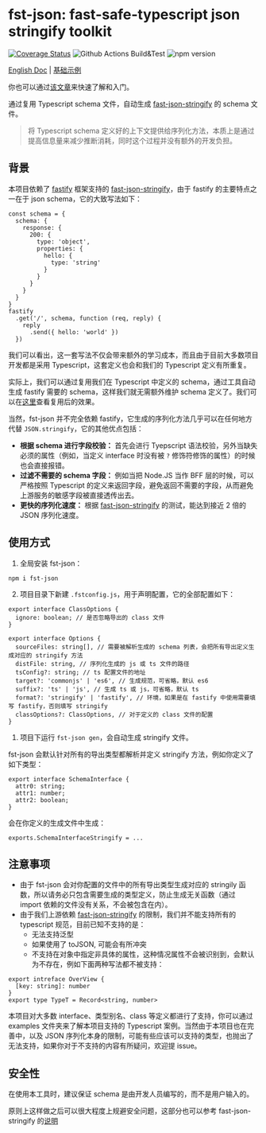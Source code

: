 # fst-json: fast-safe-typescript json stringify toolkit

[![Coverage Status](https://coveralls.io/repos/github/aircloud/fst-json/badge.svg)](https://coveralls.io/github/aircloud/fst-json)&nbsp;![Github Actions Build&Test](https://github.com/aircloud/fst-json/actions/workflows/main.yml/badge.svg)&nbsp;![npm version](https://img.shields.io/npm/v/fst-json)

[English Doc](./README.md)&nbsp;|&nbsp;[基础示例](./examples/helloworld)

你也可以通过[该文章](http://niexiaotao.cn/2022/02/11/fst-json/)来快速了解和入门。

通过复用 Typescript schema 文件，自动生成 [fast-json-stringify](https://github.com/fastify/fast-json-stringify) 的 schema 文件。

> 将 Typescript schema 定义好的上下文提供给序列化方法，本质上是通过提高信息量来减少推断消耗，同时这个过程并没有额外的开发负担。
## 背景

本项目依赖了 [fastify](https://www.fastify.io/) 框架支持的 [fast-json-stringify](https://github.com/fastify/fast-json-stringify)，由于 fastify 的主要特点之一在于 json schema，它的大致写法如下：

```
const schema = {
  schema: {
    response: {
      200: {
        type: 'object',
        properties: {
          hello: {
            type: 'string'
          }
        }
      }
    }
  }
}
fastify
  .get('/', schema, function (req, reply) {
    reply
      .send({ hello: 'world' })
  })
```

我们可以看出，这一套写法不仅会带来额外的学习成本，而且由于目前大多数项目开发都是采用 Typescript，这套定义也会和我们的 Typescript 定义有所重复。

实际上，我们可以通过复用我们在 Typescript 中定义的 schema，通过工具自动生成 fastify 需要的 schema，这样我们就无需额外维护 schema 定义了。我们可以在[这里](./examples/fastify-ts)查看复用后的效果。

当然，fst-json 并不完全依赖 fastify，它生成的序列化方法几乎可以在任何地方代替 `JSON.stringify`，它的其他优点包括：

* **根据 schema 进行字段校验：** 首先会进行 Tyepscript 语法校验，另外当缺失必须的属性（例如，当定义 interface 时没有被 `?` 修饰符修饰的属性）的时候也会直接报错。
* **过滤不需要的 schema 字段：** 例如当把 Node.JS 当作 BFF 层的时候，可以严格按照 Typescript 的定义来返回字段，避免返回不需要的字段，从而避免上游服务的敏感字段被直接透传出去。
* **更快的序列化速度：** 根据 [fast-json-stringify](https://github.com/fastify/fast-json-stringify) 的测试，能达到接近 2 倍的 JSON 序列化速度。

## 使用方式

1. 全局安装 fst-json：

```
npm i fst-json
```

2. 项目目录下新建 `.fstconfig.js`，用于声明配置，它的全部配置如下：

```
export interface ClassOptions {
  ignore: boolean; // 是否忽略导出的 class 文件
}

export interface Options {
  sourceFiles: string[], // 需要被解析生成的 schema 列表，会把所有导出定义生成对应的 stringify 方法
  distFile: string, // 序列化生成的 js 或 ts 文件的路径
  tsConfig?: string; // ts 配置文件的地址
  target?: 'commonjs' | 'es6', // 生成规范，可省略，默认 es6
  suffix?: 'ts' | 'js', // 生成 ts 或 js，可省略，默认 ts
  format?: 'stringify' | 'fastify', // 环境，如果是在 fastify 中使用需要填写 fastify，否则填写 stringify
  classOptions?: ClassOptions, // 对于定义的 class 文件的配置
}
```

1. 项目下运行 `fst-json gen`，会自动生成 stringify 文件。

fst-json 会默认针对所有的导出类型都解析并定义 stringify 方法，例如你定义了如下类型：

```
export interface SchemaInterface {
  attr0: string;
  attr1: number;
  attr2: boolean;
}
```

会在你定义的生成文件中生成：

```
exports.SchemaInterfaceStringify = ...
```

## 注意事项

* 由于 fst-json 会对你配置的文件中的所有导出类型生成对应的 stringily 函数，所以请务必只包含需要生成的类型定义，防止生成无关函数（通过 import 依赖的文件没有关系，不会被包含在内）。
* 由于我们上游依赖 [fast-json-stringify](https://github.com/fastify/fast-json-stringify) 的限制，我们并不能支持所有的 typescript 规范，目前已知不支持的是：
  * 无法支持泛型
  * 如果使用了 toJSON, 可能会有所冲突
  * 不支持在对象中指定非具体的属性，这种情况属性不会被识别到，会默认为不存在，例如下面两种写法都不被支持：
```
export intreface OverView {
  [key: string]: number
}
export type TypeT = Record<string, number>
```

本项目对大多数 interface、类型别名、class 等定义都进行了支持，你可以通过 examples 文件夹来了解本项目支持的 Typescript 案例。当然由于本项目也在完善中，以及 JSON 序列化本身的限制，可能有些应该可以支持的类型，也抛出了无法支持，如果你对于不支持的内容有所疑问，欢迎提 issue。

## 安全性

在使用本工具时，建议保证 schema 是由开发人员编写的，而不是用户输入的。

原则上这样做之后可以很大程度上规避安全问题，这部分也可以参考 fast-json-stringify 的[说明](https://github.com/fastify/fast-json-stringify#security)